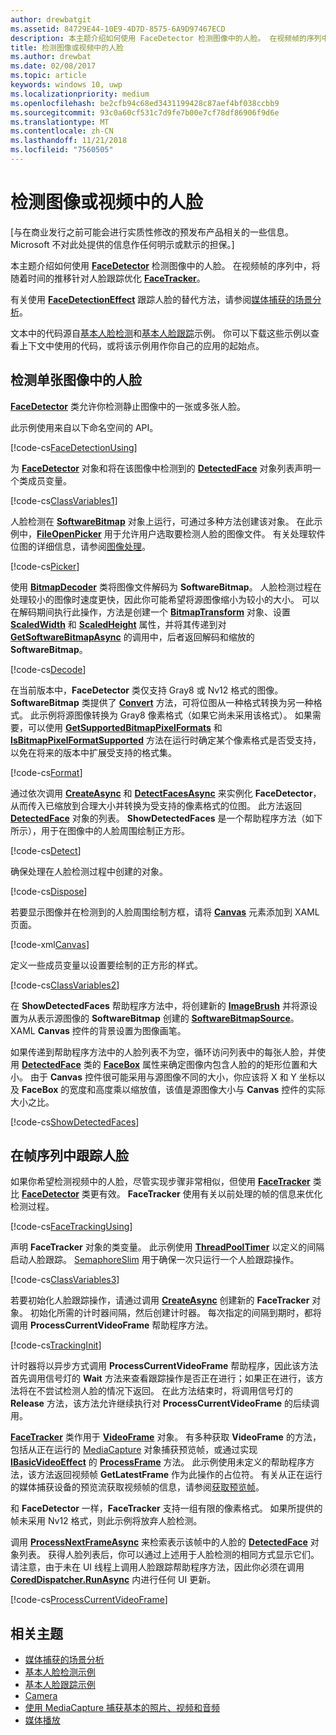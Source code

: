 ```yaml
---
author: drewbatgit
ms.assetid: 84729E44-10E9-4D7D-8575-6A9D97467ECD
description: 本主题介绍如何使用 FaceDetector 检测图像中的人脸。 在视频帧的序列中，将随着时间的推移针对人脸跟踪优化 FaceTracker。
title: 检测图像或视频中的人脸
ms.author: drewbat
ms.date: 02/08/2017
ms.topic: article
keywords: windows 10, uwp
ms.localizationpriority: medium
ms.openlocfilehash: be2cfb94c68ed3431199428c87aef4bf038ccbb9
ms.sourcegitcommit: 93c0a60cf531c7d9fe7b00e7cf78df86906f9d6e
ms.translationtype: MT
ms.contentlocale: zh-CN
ms.lasthandoff: 11/21/2018
ms.locfileid: "7560505"
---
```

# <a name="detect-faces-in-images-or-videos"></a>检测图像或视频中的人脸



\[与在商业发行之前可能会进行实质性修改的预发布产品相关的一些信息。 Microsoft 不对此处提供的信息作任何明示或默示的担保。\]

本主题介绍如何使用 [**FaceDetector**](https://msdn.microsoft.com/library/windows/apps/dn974129) 检测图像中的人脸。 在视频帧的序列中，将随着时间的推移针对人脸跟踪优化 [**FaceTracker**](https://msdn.microsoft.com/library/windows/apps/dn974150)。

有关使用 [**FaceDetectionEffect**](https://msdn.microsoft.com/library/windows/apps/dn948776) 跟踪人脸的替代方法，请参阅[媒体捕获的场景分析](scene-analysis-for-media-capture.md)。

文本中的代码源自[基本人脸检测](http://go.microsoft.com/fwlink/p/?LinkId=620512&clcid=0x409)和[基本人脸跟踪](http://go.microsoft.com/fwlink/p/?LinkId=620513&clcid=0x409)示例。 你可以下载这些示例以查看上下文中使用的代码，或将该示例用作你自己的应用的起始点。

## <a name="detect-faces-in-a-single-image"></a>检测单张图像中的人脸

[**FaceDetector**](https://msdn.microsoft.com/library/windows/apps/dn974129) 类允许你检测静止图像中的一张或多张人脸。

此示例使用来自以下命名空间的 API。

[!code-cs[FaceDetectionUsing](./code/FaceDetection_Win10/cs/MainPage.xaml.cs#SnippetFaceDetectionUsing)]

为 [**FaceDetector**](https://msdn.microsoft.com/library/windows/apps/dn974129) 对象和将在该图像中检测到的 [**DetectedFace**](https://msdn.microsoft.com/library/windows/apps/dn974123) 对象列表声明一个类成员变量。

[!code-cs[ClassVariables1](./code/FaceDetection_Win10/cs/MainPage.xaml.cs#SnippetClassVariables1)]

人脸检测在 [**SoftwareBitmap**](https://msdn.microsoft.com/library/windows/apps/dn887358) 对象上运行，可通过多种方法创建该对象。 在此示例中，[**FileOpenPicker**](https://msdn.microsoft.com/library/windows/apps/br207847) 用于允许用户选取要检测人脸的图像文件。 有关处理软件位图的详细信息，请参阅[图像处理](imaging.md)。

[!code-cs[Picker](./code/FaceDetection_Win10/cs/MainPage.xaml.cs#SnippetPicker)]

使用 [**BitmapDecoder**](https://msdn.microsoft.com/library/windows/apps/br226176) 类将图像文件解码为 **SoftwareBitmap**。 人脸检测过程在处理较小的图像时速度更快，因此你可能希望将源图像缩小为较小的大小。 可以在解码期间执行此操作，方法是创建一个 [**BitmapTransform**](https://msdn.microsoft.com/library/windows/apps/br226254) 对象、设置 [**ScaledWidth**](https://msdn.microsoft.com/library/windows/apps/br226261) 和 [**ScaledHeight**](https://msdn.microsoft.com/library/windows/apps/br226260) 属性，并将其传递到对 [**GetSoftwareBitmapAsync**](https://msdn.microsoft.com/library/windows/apps/dn887332) 的调用中，后者返回解码和缩放的 **SoftwareBitmap**。

[!code-cs[Decode](./code/FaceDetection_Win10/cs/MainPage.xaml.cs#SnippetDecode)]

在当前版本中，**FaceDetector** 类仅支持 Gray8 或 Nv12 格式的图像。 **SoftwareBitmap** 类提供了 [**Convert**](https://msdn.microsoft.com/library/windows/apps/dn887362) 方法，可将位图从一种格式转换为另一种格式。 此示例将源图像转换为 Gray8 像素格式（如果它尚未采用该格式）。 如果需要，可以使用 [**GetSupportedBitmapPixelFormats**](https://msdn.microsoft.com/library/windows/apps/dn974140) 和 [**IsBitmapPixelFormatSupported**](https://msdn.microsoft.com/library/windows/apps/dn974142) 方法在运行时确定某个像素格式是否受支持，以免在将来的版本中扩展受支持的格式集。

[!code-cs[Format](./code/FaceDetection_Win10/cs/MainPage.xaml.cs#SnippetFormat)]

通过依次调用 [**CreateAsync**](https://msdn.microsoft.com/library/windows/apps/dn974132) 和 [**DetectFacesAsync**](https://msdn.microsoft.com/library/windows/apps/dn974134) 来实例化 **FaceDetector**，从而传入已缩放到合理大小并转换为受支持的像素格式的位图。 此方法返回 [**DetectedFace**](https://msdn.microsoft.com/library/windows/apps/dn974123) 对象的列表。 **ShowDetectedFaces** 是一个帮助程序方法（如下所示），用于在图像中的人脸周围绘制正方形。

[!code-cs[Detect](./code/FaceDetection_Win10/cs/MainPage.xaml.cs#SnippetDetect)]

确保处理在人脸检测过程中创建的对象。

[!code-cs[Dispose](./code/FaceDetection_Win10/cs/MainPage.xaml.cs#SnippetDispose)]

若要显示图像并在检测到的人脸周围绘制方框，请将 [**Canvas**](https://msdn.microsoft.com/library/windows/apps/br209267) 元素添加到 XAML 页面。

[!code-xml[Canvas](./code/FaceDetection_Win10/cs/MainPage.xaml#SnippetCanvas)]

定义一些成员变量以设置要绘制的正方形的样式。

[!code-cs[ClassVariables2](./code/FaceDetection_Win10/cs/MainPage.xaml.cs#SnippetClassVariables2)]

在 **ShowDetectedFaces** 帮助程序方法中，将创建新的 [**ImageBrush**](https://msdn.microsoft.com/library/windows/apps/br210101) 并将源设置为从表示源图像的 **SoftwareBitmap** 创建的 [**SoftwareBitmapSource**](https://msdn.microsoft.com/library/windows/apps/dn997854)。 XAML **Canvas** 控件的背景设置为图像画笔。

如果传递到帮助程序方法中的人脸列表不为空，循环访问列表中的每张人脸，并使用 [**DetectedFace**](https://msdn.microsoft.com/library/windows/apps/dn974123) 类的 [**FaceBox**](https://msdn.microsoft.com/library/windows/apps/dn974126) 属性来确定图像内包含人脸的的矩形位置和大小。 由于 **Canvas** 控件很可能采用与源图像不同的大小，你应该将 X 和 Y 坐标以及 **FaceBox** 的宽度和高度乘以缩放值，该值是源图像大小与 **Canvas** 控件的实际大小之比。

[!code-cs[ShowDetectedFaces](./code/FaceDetection_Win10/cs/MainPage.xaml.cs#SnippetShowDetectedFaces)]

## <a name="track-faces-in-a-sequence-of-frames"></a>在帧序列中跟踪人脸

如果你希望检测视频中的人脸，尽管实现步骤非常相似，但使用 [**FaceTracker**](https://msdn.microsoft.com/library/windows/apps/dn974150) 类比 [**FaceDetector**](https://msdn.microsoft.com/library/windows/apps/dn974129) 类更有效。 **FaceTracker** 使用有关以前处理的帧的信息来优化检测过程。

[!code-cs[FaceTrackingUsing](./code/FaceDetection_Win10/cs/MainPage.xaml.cs#SnippetFaceTrackingUsing)]

声明 **FaceTracker** 对象的类变量。 此示例使用 [**ThreadPoolTimer**](https://msdn.microsoft.com/library/windows/apps/br230587) 以定义的间隔启动人脸跟踪。 [SemaphoreSlim](https://msdn.microsoft.com/library/system.threading.semaphoreslim.aspx) 用于确保一次只运行一个人脸跟踪操作。

[!code-cs[ClassVariables3](./code/FaceDetection_Win10/cs/MainPage.xaml.cs#SnippetClassVariables3)]

若要初始化人脸跟踪操作，请通过调用 [**CreateAsync**](https://msdn.microsoft.com/library/windows/apps/dn974151) 创建新的 **FaceTracker** 对象。 初始化所需的计时器间隔，然后创建计时器。 每次指定的间隔到期时，都将调用 **ProcessCurrentVideoFrame** 帮助程序方法。

[!code-cs[TrackingInit](./code/FaceDetection_Win10/cs/MainPage.xaml.cs#SnippetTrackingInit)]

计时器将以异步方式调用 **ProcessCurrentVideoFrame** 帮助程序，因此该方法首先调用信号灯的 **Wait** 方法来查看跟踪操作是否正在进行；如果正在进行，该方法将在不尝试检测人脸的情况下返回。 在此方法结束时，将调用信号灯的 **Release** 方法，该方法允许继续执行对 **ProcessCurrentVideoFrame** 的后续调用。

[**FaceTracker**](https://msdn.microsoft.com/library/windows/apps/dn974150) 类作用于 [**VideoFrame**](https://msdn.microsoft.com/library/windows/apps/dn930917) 对象。 有多种获取 **VideoFrame** 的方法，包括从正在运行的 [MediaCapture](capture-photos-and-video-with-mediacapture.md) 对象捕获预览帧，或通过实现 [**IBasicVideoEffect**](https://msdn.microsoft.com/library/windows/apps/dn764788) 的 [**ProcessFrame**](https://msdn.microsoft.com/library/windows/apps/dn764784) 方法。 此示例使用未定义的帮助程序方法，该方法返回视频帧 **GetLatestFrame** 作为此操作的占位符。 有关从正在运行的媒体捕获设备的预览流获取视频帧的信息，请参阅[获取预览帧](get-a-preview-frame.md)。

和 **FaceDetector** 一样，**FaceTracker** 支持一组有限的像素格式。 如果所提供的帧未采用 Nv12 格式，则此示例将放弃人脸检测。

调用 [**ProcessNextFrameAsync**](https://msdn.microsoft.com/library/windows/apps/dn974157) 来检索表示该帧中的人脸的 [**DetectedFace**](https://msdn.microsoft.com/library/windows/apps/dn974123) 对象列表。 获得人脸列表后，你可以通过上述用于人脸检测的相同方式显示它们。 请注意，由于未在 UI 线程上调用人脸跟踪帮助程序方法，因此你必须在调用 [**CoredDispatcher.RunAsync**](https://msdn.microsoft.com/library/windows/apps/hh750317) 内进行任何 UI 更新。

[!code-cs[ProcessCurrentVideoFrame](./code/FaceDetection_Win10/cs/MainPage.xaml.cs#SnippetProcessCurrentVideoFrame)]

## <a name="related-topics"></a>相关主题

* [媒体捕获的场景分析](scene-analysis-for-media-capture.md)
* [基本人脸检测示例](http://go.microsoft.com/fwlink/p/?LinkId=620512&clcid=0x409)
* [基本人脸跟踪示例](http://go.microsoft.com/fwlink/p/?LinkId=620513&clcid=0x409)
* [Camera](camera.md)
* [使用 MediaCapture 捕获基本的照片、视频和音频](basic-photo-video-and-audio-capture-with-MediaCapture.md)
* [媒体播放](media-playback.md)

